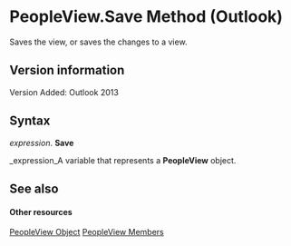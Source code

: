 
# PeopleView.Save Method (Outlook)
Saves the view, or saves the changes to a view.

## Version information

Version Added: Outlook 2013 


## Syntax

 _expression_. **Save**

 _expression_A variable that represents a  **PeopleView** object.


## See also


#### Other resources


 [PeopleView Object](7b569709-5da8-a950-a0fb-9d64b520a21b.md)
 [PeopleView Members](http://msdn.microsoft.com/library/87b0295a-ab7d-28dd-cdf8-7e4331c3b802%28Office.15%29.aspx)
